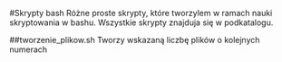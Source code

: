#Skrypty bash
Różne proste skrypty, które tworzylem w ramach nauki skryptowania w bashu. 
Wszystkie skrypty znajduja się w podkatalogu.

##tworzenie_plikow.sh
Tworzy wskazaną liczbę plików o kolejnych numerach

